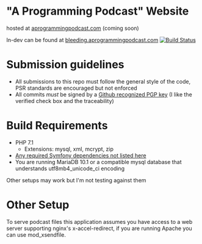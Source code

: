 "A Programming Podcast" Website
================================

hosted at [aprogrammingpodcast.com](https://aprogrammingpodcast.com) (coming soon)

In-dev can be found at [bleeding.aprogrammingpodcast.com](https://bleeding.aprogrammingpodcast.com) [![Build Status](https://build.nclf.net/job/AppWebsite-Alpha/badge/icon)](https://build.nclf.net/job/AppWebsite-Alpha)

Submission guidelines
=====================
* All submissions to this repo must follow the general style of the code, PSR standards are encouraged but not enforced
* All commits *must* be signed by a [Github recognized PGP key](https://help.github.com/articles/signing-commits-using-gpg/) 
  (I like the verified check box and the traceability)

Build Requirements
==================
* PHP 7.1
    * Extensions: mysql, xml, mcrypt, zip
* [Any required Symfony dependencies not listed here](https://symfony.com/doc/3.1.5/setup.html)
* You are running MariaDB 10.1 or a compatible mysql database that understands utf8mb4_unicode_ci encoding

Other setups may work but I'm not testing against them

Other Setup
===========
To serve podcast files this application assumes you have access to a web server
supporting nginx's x-accel-redirect, if you are running Apache you can use mod_xsendfile.